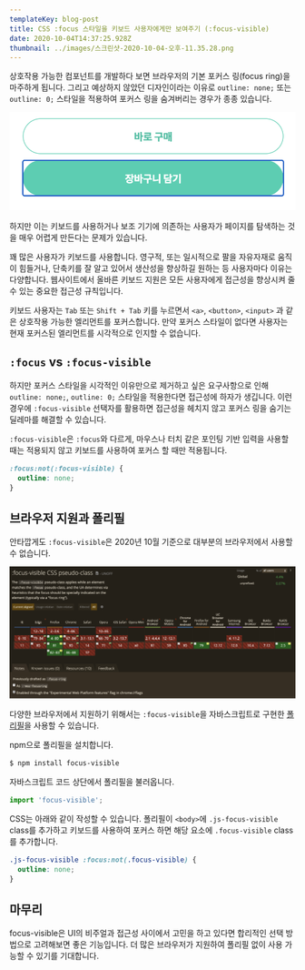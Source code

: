 ```yaml
---
templateKey: blog-post
title: CSS :focus 스타일을 키보드 사용자에게만 보여주기 (:focus-visible)
date: 2020-10-04T14:37:25.928Z
thumbnail: ../images/스크린샷-2020-10-04-오후-11.35.28.png
---
```


상호작용 가능한 컴포넌트를 개발하다 보면 브라우저의 기본 포커스 링(focus ring)을 마주하게 됩니다. 그리고 예상하지 않았던 디자인이라는 이유로 `outline: none;` 또는 `outline: 0;` 스타일을 적용하여 포커스 링을 숨겨버리는 경우가 종종 있습니다.

![포커스 링](../images/스크린샷-2020-10-04-오후-11.35.28.png)

하지만 이는 키보드를 사용하거나 보조 기기에 의존하는 사용자가 페이지를 탐색하는 것을 매우 어렵게 만든다는 문제가 있습니다.

꽤 많은 사용자가 키보드를 사용합니다. 영구적, 또는 일시적으로 팔을 자유자재로 움직이 힘들거나, 단축키를 잘 알고 있어서 생산성을 향상하길 원하는 등 사용자마다 이유는 다양합니다. 웹사이트에서 올바른 키보드 지원은 모든 사용자에게 접근성을 향상시켜 줄 수 있는 중요한 접근성 규칙입니다.

키보드 사용자는 `Tab` 또는 `Shift + Tab` 키를 누르면서 `<a>`, `<button>`, `<input>` 과 같은 상호작용 가능한 엘리먼트를 포커스합니다. 만약 포커스 스타일이 없다면 사용자는 현재 포커스된 엘리먼트를 시각적으로 인지할 수 없습니다.

## `:focus` vs `:focus-visible`

하지만 포커스 스타일을 시각적인 이유만으로 제거하고 싶은 요구사항으로 인해 `outline: none;`, `outline: 0;` 스타일을 적용한다면 접근성에 하자가 생깁니다. 이런 경우에 `:focus-visible` 선택자를 활용하면 접근성을 헤치지 않고 포커스 링을 숨기는 딜레마를 해결할 수 있습니다.

`:focus-visible`은 `:focus`와 다르게, 마우스나 터치 같은 포인팅 기반 입력을 사용할 때는 적용되지 않고 키보드를 사용하여 포커스 할 때만 적용됩니다.

```css
:focus:not(:focus-visible) {
  outline: none;
}
```

## 브라우저 지원과 폴리필

안타깝게도 `:focus-visible`은 2020년 10월 기준으로 대부분의 브라우저에서 사용할 수 없습니다.

![:focus-visible 브라우저 지원](../images/스크린샷-2020-10-04-오후-11.52.17.png)

다양한 브라우저에서 지원하기 위해서는 `:focus-visible`을 자바스크립트로 구현한 [폴리필](https://github.com/WICG/focus-visible)을 사용할 수 있습니다.

npm으로 폴리필을 설치합니다.

```sh
$ npm install focus-visible
```

자바스크립트 코드 상단에서 폴리필을 불러옵니다.

```js
import 'focus-visible';
```

CSS는 아래와 같이 작성할 수 있습니다. 폴리필이 `<body>`에 `.js-focus-visible` class를 추가하고 키보드를 사용하여 포커스 하면 해당 요소에 `.focus-visible` class를 추가합니다.

```css
.js-focus-visible :focus:not(.focus-visible) {
  outline: none;
}
```

## 마무리

focus-visible은 UI의 비주얼과 접근성 사이에서 고민을 하고 있다면 합리적인 선택 방법으로 고려해보면 좋은 기능입니다. 더 많은 브라우저가 지원하여 폴리필 없이 사용 가능할 수 있기를 기대합니다.
